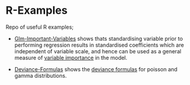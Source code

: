 # R-Examples
Repo of useful R examples;

- [Glm-Important-Variables](https://github.com/richardangell/R-Examples/blob/master/Glm-Important-Variables.md) shows thats standardising variable prior to performing regression results in standardised coefficients which are independent of variable scale, and hence can be used as a general measure of [variable importance](http://blog.minitab.com/blog/adventures-in-statistics-2/how-to-identify-the-most-important-predictor-variables-in-regression-models) in the model.

- [Deviance-Formulas](https://github.com/richardangell/R-Examples/blob/master/Deviance-Formulas.md) shows the [deviance formulas](http://docs.h2o.ai/h2o/latest-stable/h2o-docs/data-science/glm.html) for poisson and gamma distributions.


